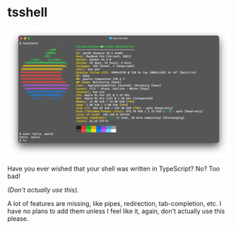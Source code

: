 # tsshell

![screenshot](/.github/assets/screenshot.png)

Have you ever wished that your shell was written in TypeScript? No? Too bad!

*(Don't actually use this).*

A lot of features are missing, like pipes, redirection, tab-completion, etc. I have no plans to add them unless I feel like it, again, don't actually use this please.
